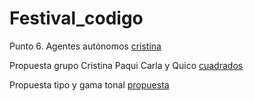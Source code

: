# Festival_codigo

Punto 6. Agentes autónomos [cristina](cristina_navalon.pdf)

Propuesta grupo Cristina Paqui Carla y Quico [cuadrados](Propuesta_Magda.pdf)

Propuesta tipo y gama tonal [propuesta](propuesta_livealcode.pdf)
